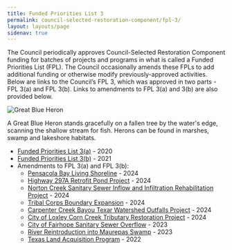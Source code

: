 ```yaml
---
title: Funded Priorities List 3
permalink: council-selected-restoration-component/fpl-3/
layout: layouts/page
sidenav: true
---
```


The Council periodically approves Council-Selected Restoration Component funding for batches of projects and programs in what is called a Funded Priorities List (FPL). The Council occasionally amends these FPLs to add additional funding or otherwise modify previously-approved activities. Below are links to the Council’s FPL 3, which was approved in two parts - FPL 3(a) and FPL 3(b). Links to amendments to FPL 3(a) and 3(b) are also provided below.

![Great Blue Heron](/sites/default/files/styles/full_width/public/2025-01/PRDFT-h4-20150624.jpg?itok=AfxBSA3D)

A Great Blue Heron stands gracefully on a fallen tree by the water's edge, scanning the shallow stream for fish. Herons can be found in marshes, swamp and lakeshore habitats.

- [Funded Priorities List 3(a)](/sites/default/files/2025-01/Final_FPL%203a_Final_Perdido_EC_508_3_2_2020.pdf) - 2020
- [Funded Priorities List 3(b)](/sites/default/files/2025-01/FPL3b%20Final%20Document.pdf) - 2021
- Amendments to FPL 3(a) and FPL 3(b):
  - [Pensacola Bay Living Shoreline](/sites/default/files/2025-01/PRDFT%20-%20Pensacola%20LS%20FPL%20Amendment%20Summary%20-%2020241218.pdf) - 2024
  - [Highway 297A Retrofit Pond Project](/sites/default/files/2025-01/Hwy_297a_Retrofit_Pond_Project_FPL_Amendment_Summary_508_20240926.docx) - 2024
  - [Norton Creek Sanitary Sewer Inflow and Infiltration Rehabilitation Project](/sites/default/files/2025-01/Norton_Creek_FPL_Amendment_Summary_508_20240926.docx) - 2024
  - [Tribal Corps Boundary Expansion](/sites/default/files/2025-01/Tribal_Youth_Boundary_Expansion_FPL_Amendment_Summary_508_20240926.docx) - 2024
  - [Carpenter Creek Bayou Texar Watershed Outfalls Project](/sites/default/files/2025-01/FPL3b_Amendment_FL_Carpenter_Creek_Bayou_Texar_Summary_508_0240117.pdf) - 2024
  - [City of Loxley Corn Creek Tributary Restoration Project](/sites/default/files/2025-01/FPL3b_Amendment_AL_City_of_Loxley_Corn_Creek_Summary_508_20240109.pdf) - 2024
  - [City of Fairhope Sanitary Sewer Overflow](/sites/default/files/2025-01/FPL_3b_Amendment_AL_Fairhope_WQ_Project_Final_508_compliant.pdf) - 2023
  - [River Reintroduction into Maurepas Swamp](/sites/default/files/2025-01/Bahia_Grande_Maurepas_FPL_Amendment_Summary_508.pdf) - 2023
  - [Texas Land Acquisition Program](/sites/default/files/2025-01/Amendment_FPL3b_TX_Land_Acquisition_Program_Final_508_09212022.docx.pdf) - 2022
